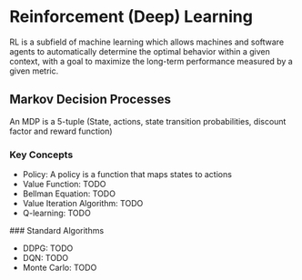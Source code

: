 # Reinforcement (Deep) Learning 

RL is a subfield of machine learning which allows machines and software agents to automatically determine the optimal behavior within a given context, with a goal to maximize the long-term performance measured by a given metric.

## Markov Decision Processes

An MDP is a 5-tuple (State, actions, state transition probabilities, discount factor and reward function)

### Key Concepts

- Policy: A policy is a function that maps states to actions
- Value Function: TODO
- Bellman Equation: TODO
- Value Iteration Algorithm: TODO
- Q-learning: TODO

### Standard Algorithms

- DDPG: TODO
- DQN: TODO
- Monte Carlo: TODO